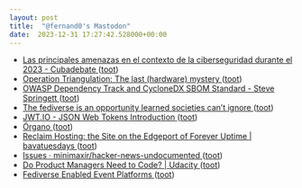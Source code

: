 ```yaml
---
layout: post
title:  "@fernand0's Mastodon"
date:  2023-12-31 17:27:42.528000+00:00
---
```

*  [Las principales amenazas en el contexto de la ciberseguridad durante el 2023 - Cubadebate ](http://www.cubadebate.cu/especiales/2023/12/27/las-principales-amenazas-en-el-contexto-de-la-ciberseguridad-durante-el-2023) ([toot](https://mastodon.social/@fernand0/111676205467283506))
*  [Operation Triangulation: The last (hardware) mystery ](https://securelist.com/operation-triangulation-the-last-hardware-mystery/111669) ([toot](https://mastodon.social/@fernand0/111676017898129900))
*  [OWASP Dependency Track and CycloneDX SBOM Standard - Steve Springett ](https://www.youtube.com/watch?v=QV2JcwHpje) ([toot](https://mastodon.social/@fernand0/111675697087541470))
*  [The fediverse is an opportunity learned societies can’t ignore ](https://blogs.lse.ac.uk/impactofsocialsciences/2023/11/30/the-fediverse-is-an-opportunity-learned-societies-cant-ignore) ([toot](https://mastodon.social/@fernand0/111675011667640530))
*  [JWT.IO - JSON Web Tokens Introduction ](https://jwt.io/introductio) ([toot](https://mastodon.social/@fernand0/111674775269064755))
*  [Órgano ](https://www.flickr.com/photos/fernand0/53418890132) ([toot](https://mastodon.social/@fernand0/111674731706177791))
*  [
Reclaim Hosting: the Site on the Edgeport of Forever Uptime \| bavatuesdays	 ](https://bavatuesdays.com/reclaim-hosting-the-site-on-the-edgeport-of-forever-uptime) ([toot](https://mastodon.social/@fernand0/111674594463757472))
*  [Issues · minimaxir/hacker-news-undocumented ](https://github.com/minimaxir/hacker-news-undocumente) ([toot](https://mastodon.social/@fernand0/111674325280873714))
*  [Do Product Managers Need to Code? \| Udacity ](https://www.udacity.com/blog/2023/12/do-product-managers-need-to-code.htm) ([toot](https://mastodon.social/@fernand0/111672566440202740))
*  [Fediverse Enabled Event Platforms ](https://members.cosocial.ca/t/fediverse-enabled-event-platforms/20) ([toot](https://mastodon.social/@fernand0/111670821219884029))
